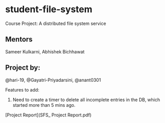 

# student-file-system
Course Project: A distributed file system service
## Mentors
Sameer Kulkarni, Abhishek Bichhawat

## Project by: 
@hari-19, @Gayatri-Priyadarsini, @anant0301

Features to add:
1. Need to create a timer to delete all incomplete entries in the DB, which started more than 5 mins ago.

[Project Report](SFS_ Project Report.pdf)

